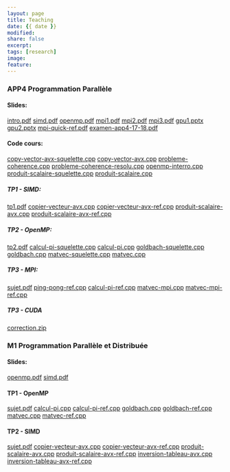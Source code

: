 ```yaml
---
layout: page
title: Teaching
date: {{ date }}
modified:
share: false
excerpt:
tags: [research]
image:
feature:
---
```



### APP4 Programmation Parallèle

#### Slides:
<a href="app4-programmation-parallele-2019/cours/intro.pdf" class="textlink" target="_blank">intro.pdf</a>
<a href="app4-programmation-parallele-2019/cours/simd.pdf" class="textlink" target="_blank">simd.pdf</a>
<a href="app4-programmation-parallele-2019/cours/openmp.pdf" class="textlink" target="_blank">openmp.pdf</a>
<a href="app4-programmation-parallele-2019/cours/mpi1.pdf" class="textlink" target="_blank">mpi1.pdf</a>
<a href="app4-programmation-parallele-2019/cours/mpi2.pdf" class="textlink" target="_blank">mpi2.pdf</a>
<a href="app4-programmation-parallele-2019/cours/mpi3.pdf" class="textlink" target="_blank">mpi3.pdf</a>
<a href="app4-programmation-parallele-2019/cours/gpu1.pptx" class="textlink" target="_blank">gpu1.pptx</a>
<a href="app4-programmation-parallele-2019/cours/gpu2.pptx" class="textlink" target="_blank">gpu2.pptx</a>
<a href="app4-programmation-parallele-2019/cours/mpi-quick-ref.pdf" class="textlink" target="_blank">mpi-quick-ref.pdf</a>
<a href="app4-programmation-parallele-2019/examen-app4-17-18.pdf" class="textlink" target="_blank">examen-app4-17-18.pdf</a>

#### Code cours:
<a href="app4-programmation-parallele-2019/cours/code/copy-vector-avx-squelette.cpp" class="textlink" target="_blank">copy-vector-avx-squelette.cpp</a>
<a href="app4-programmation-parallele-2019/cours/code/copy-vector-avx.cpp" class="textlink" target="_blank">copy-vector-avx.cpp</a>
<a href="app4-programmation-parallele-2019/cours/code/probleme-coherence.cpp" class="textlink" target="_blank">probleme-coherence.cpp</a>
<a href="app4-programmation-parallele-2019/cours/code/probleme-coherence-resolu.cpp" class="textlink" target="_blank">probleme-coherence-resolu.cpp</a>
<a href="app4-programmation-parallele-2019/cours/code/openmp-interro.cpp" class="textlink" target="_blank">openmp-interro.cpp</a>
<a href="app4-programmation-parallele-2019/cours/code/produit-scalaire-squelette.cpp" class="textlink" target="_blank">produit-scalaire-squelette.cpp</a>
<a href="app4-programmation-parallele-2019/cours/code/produit-scalaire.cpp" class="textlink" target="_blank">produit-scalaire.cpp</a>

##### TP1 - SIMD:
<a href="app4-programmation-parallele-2019/tp/tp1/tp1.pdf" class="textlink" target="_blank">tp1.pdf</a>
<a href="app4-programmation-parallele-2019/tp/tp1/copier-vecteur-avx.cpp" class="textlink" target="_blank">copier-vecteur-avx.cpp</a>
<a href="app4-programmation-parallele-2019/tp/tp1/copier-vecteur-avx-ref.cpp" class="textlink" target="_blank">copier-vecteur-avx-ref.cpp</a>
<a href="app4-programmation-parallele-2019/tp/tp1/produit-scalaire-avx.cpp" class="textlink" target="_blank">produit-scalaire-avx.cpp</a>
<a href="app4-programmation-parallele-2019/tp/tp1/produit-scalaire-avx-ref.cpp" class="textlink" target="_blank">produit-scalaire-avx-ref.cpp</a>

##### TP2 - OpenMP: 
<a href="app4-programmation-parallele-2019/tp/tp2/tp2.pdf" class="textlink" target="_blank">tp2.pdf</a>
<a href="app4-programmation-parallele-2019/tp/tp2/calcul-pi-squelette.cpp" class="textlink" target="_blank">calcul-pi-squelette.cpp</a>
<a href="app4-programmation-parallele-2019/tp/tp2/calcul-pi.cpp" class="textlink" target="_blank">calcul-pi.cpp</a>
<a href="app4-programmation-parallele-2019/tp/tp2/goldbach-squelette.cpp" class="textlink" target="_blank">goldbach-squelette.cpp</a>
<a href="app4-programmation-parallele-2019/tp/tp2/goldbach.cpp" class="textlink" target="_blank">goldbach.cpp</a>
<a href="app4-programmation-parallele-2019/tp/tp2/matvec-squelette.cpp" class="textlink" target="_blank">matvec-squelette.cpp</a>
<a href="app4-programmation-parallele-2019/tp/tp2/matvec.cpp" class="textlink" target="_blank">matvec.cpp</a>

##### TP3 - MPI:
<a href="app4-programmation-parallele-2019/tp/tp3/sujet.pdf" class="textlink" target="_blank">sujet.pdf</a>
<a href="app4-programmation-parallele-2019/tp/tp3/ping-pong-ref.cpp" class="textlink" target="_blank">ping-pong-ref.cpp</a>
<a href="app4-programmation-parallele-2019/tp/tp3/calcul-pi-ref.cpp" class="textlink" target="_blank">calcul-pi-ref.cpp</a>
<a href="app4-programmation-parallele-2019/tp/tp3/matvec-mpi.cpp" class="textlink" target="_blank">matvec-mpi.cpp</a>
<a href="app4-programmation-parallele-2019/tp/tp3/matvec-mpi-ref.cpp" class="textlink" target="_blank">matvec-mpi-ref.cpp</a>

##### TP3 - CUDA
<a href="app4-programmation-parallele-2019/tp/tp4/correction.zip" class="textlink" target="_blank">correction.zip</a>

<!---

### M2FIIL Calcul Haute Performance
#### Slides:
<a href="calcul-haute-performance-2019/cours/intro.pdf" class="textlink" target="_blank">intro.pdf</a>
<a href="calcul-haute-performance-2019/cours/openmp.pdf" class="textlink" target="_blank">openmp.pdf</a>
<a href="calcul-haute-performance-2019/cours/simd.pdf" class="textlink" target="_blank">simd.pdf</a>
<a href="calcul-haute-performance-2019/cours/acces-donne.pdf" class="textlink" target="_blank">acces-donne.pdf</a>
<a href="calcul-haute-performance-2019/cours/mpi-quick-ref.pdf" class="textlink" target="_blank">mpi-quick-ref.pdf</a>

##### TP1 - MPI:
<a href="calcul-haute-performance-2019/tp1/tp1.pdf" class="textlink" target="_blank">tp1.pdf</a>
<a href="calcul-haute-performance-2019/tp1/bitonic-sort.cpp" class="textlink" target="_blank">bitonic-sort.cpp</a>
<a href="calcul-haute-performance-2019/tp1/bitonic-sort-ref.cpp" class="textlink" target="_blank">bitonic-sort-ref.cpp</a>
<a href="calcul-haute-performance-2019/tp1/gen-bitonic-array.py" class="textlink" target="_blank">gen-bitonic-array.py</a>

##### TP2 - OpenMP:
<a href="programmation-parallele-distribuee-2019/tp1/tp2.pdf" class="textlink" target="_blank">tp2.pdf</a>
<a href="programmation-parallele-distribuee-2019/tp1/calcul-pi.cpp" class="textlink" target="_blank">calcul-pi.cpp</a>
<a href="programmation-parallele-distribuee-2019/tp1/calcul-pi-ref.cpp" class="textlink" target="_blank">calcul-pi-ref.cpp</a>
<a href="programmation-parallele-distribuee-2019/tp1/goldbach.cpp" class="textlink" target="_blank">goldbach.cpp</a>
<a href="programmation-parallele-distribuee-2019/tp1/goldbach-ref.cpp" class="textlink" target="_blank">goldbach-ref.cpp</a>
<a href="programmation-parallele-distribuee-2019/tp1/matvec.cpp" class="textlink" target="_blank">matvec.cpp</a>
<a href="programmation-parallele-distribuee-2019/tp1/matvec-ref.cpp" class="textlink" target="_blank">matvec-ref.cpp</a>

##### TP3 - SIMD:
<a href="calcul-haute-performance-2019/tp3/tp3.pdf" class="textlink" target="_blank">tp3.pdf</a>
<a href="calcul-haute-performance-2019/tp3/copier-vecteur-avx-ref.cpp" class="textlink" target="_blank">copier-vecteur-avx-ref.cpp</a>
<a href="calcul-haute-performance-2019/tp3/produit-scalaire-avx-ref.cpp" class="textlink" target="_blank">produit-scalaire-avx-ref.cpp</a>
<a href="calcul-haute-performance-2019/tp3/calcul-filtres-avx-ref.cpp" class="textlink" target="_blank">calcul-filtres-avx-ref.cpp</a>

-->

### M1 Programmation Parallèle et Distribuée
#### Slides:
<a href="programmation-parallele-distribuee-2019/cours/openmp.pdf" class="textlink" target="_blank">openmp.pdf</a>
<a href="programmation-parallele-distribuee-2019/cours/simd.pdf" class="textlink" target="_blank">simd.pdf</a>

#### TP1 - OpenMP
<a href="programmation-parallele-distribuee-2019/tp1/sujet.pdf" class="textlink" target="_blank">sujet.pdf</a>
<a href="programmation-parallele-distribuee-2019/tp1/calcul-pi.cpp" class="textlink" target="_blank">calcul-pi.cpp</a>
<a href="programmation-parallele-distribuee-2019/tp1/calcul-pi-ref.cpp" class="textlink" target="_blank">calcul-pi-ref.cpp</a>
<a href="programmation-parallele-distribuee-2019/tp1/goldbach.cpp" class="textlink" target="_blank">goldbach.cpp</a>
<a href="programmation-parallele-distribuee-2019/tp1/goldbach-ref.cpp" class="textlink" target="_blank">goldbach-ref.cpp</a>
<a href="programmation-parallele-distribuee-2019/tp1/matvec.cpp" class="textlink" target="_blank">matvec.cpp</a>
<a href="programmation-parallele-distribuee-2019/tp1/matvec-ref.cpp" class="textlink" target="_blank">matvec-ref.cpp</a>


#### TP2 - SIMD
<a href="programmation-parallele-distribuee-2019/tp2/sujet.pdf" class="textlink" target="_blank">sujet.pdf</a>
<a href="programmation-parallele-distribuee-2019/tp2/copier-vecteur-avx.cpp" class="textlink" target="_blank">copier-vecteur-avx.cpp</a>
<a href="programmation-parallele-distribuee-2019/tp2/copier-vecteur-avx-ref.cpp" class="textlink" target="_blank">copier-vecteur-avx-ref.cpp</a>
<a href="programmation-parallele-distribuee-2019/tp2/produit-scalaire-avx.cpp" class="textlink" target="_blank">produit-scalaire-avx.cpp</a>
<a href="programmation-parallele-distribuee-2019/tp2/produit-scalaire-avx-ref.cpp" class="textlink" target="_blank">produit-scalaire-avx-ref.cpp</a>
<a href="programmation-parallele-distribuee-2019/tp2/inversion-tableau-avx.cpp" class="textlink" target="_blank">inversion-tableau-avx.cpp</a>
<a href="programmation-parallele-distribuee-2019/tp2/inversion-tableau-avx-ref.cpp" class="textlink" target="_blank">inversion-tableau-avx-ref.cpp</a>

<!---


#### TP

##### TP1 - Introduction au MPI: <a href="app4-programmation-parallele-2018/tp/tp1/tp1.pdf" class="textlink" target="_blank">tp1.pdf</a>  <a href="app4-programmation-parallele-2018/tp/tp1/tp1-fr.pdf" class="textlink" target="_blank">tp1-fr.pdf</a> <a href="app4-programmation-parallele-2018/tp/tp1/tp1.tar" class="textlink" target="_blank">tp1.tar</a> <a href="app4-programmation-parallele-2018/tp/tp1/tp1-sol.tar" class="textlink" target="_blank">tp1-sol.tar</a>


##### TP2 - Broadcast sur les Anneaux: <a href="app4-programmation-parallele-2018/tp/tp2/tp2.pdf" class="textlink" target="_blank">tp2.pdf</a>  <a href="app4-programmation-parallele-2018/tp/tp2/tp2-fr.pdf" class="textlink" target="_blank">tp2-fr.pdf</a> <a href="app4-programmation-parallele-2018/tp/tp2/tp2.tar" class="textlink" target="_blank">tp2.tar</a> <a href="app4-programmation-parallele-2018/tp/tp2/bcast_solution_ref.c" class="textlink" target="_blank">bcast_solution_ref.c</a>

##### TP3 - Multiplication des matrices: <a href="app4-programmation-parallele-2018/tp/tp3/tp3.pdf" class="textlink" target="_blank">tp3.pdf</a> <a href="app4-programmation-parallele-2018/tp/tp3/tp3.tar" class="textlink" target="_blank">tp3.tar</a> <a href="app4-programmation-parallele-2018/tp/tp3/summa-solution-reference.c" class="textlink" target="_blank">summa-solution-reference.c</a>

##### TP4 - Introduction à OpenMP : <a href="app4-programmation-parallele-2018/tp/tp4/tp4.pdf" class="textlink" target="_blank">tp4.pdf</a>

##### TP5 - OpenMP Tasks: <a href="app4-programmation-parallele-2018/tp/tp5/tp5.pdf" class="textlink" target="_blank">tp5.pdf</a>

-->
